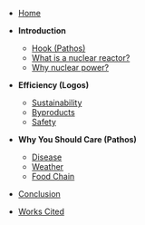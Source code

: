 <!-- docs/sidebar.md -->


* [Home](./)

* **Introduction**
  * [Hook (Pathos)](./Introduction/Hook/index)
  * [What is a nuclear reactor?](./Introduction/Nuclear%20Reactor/index)
  * [Why nuclear power?](./Introduction/Nuclear%20Power/index)

* **Efficiency (Logos)**
  * [Sustainability](./Efficiency/Sustainability/index)
  * [Byproducts](./Efficiency/Byproducts/index)
  * [Safety](./Efficiency/Safety/index)

* **Why You Should Care (Pathos)**
  * [Disease](./Why%20Care/Disease/index)
  * [Weather](./Why%20Care/Weather/index)
  * [Food Chain](./Why%20Care/Food%20Chain/index)

* [Conclusion](./Conclusion/index)

* [Works Cited](./Works%20Cited/index)

